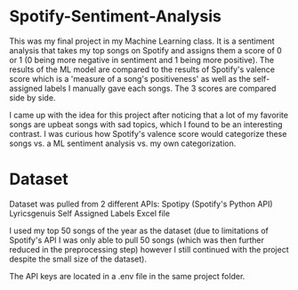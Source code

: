 # Spotify-Sentiment-Analysis
This was my final project in my Machine Learning class. It is a sentiment analysis that takes my top songs on Spotify and assigns them a score of 0 or 1 (0 being more negative in sentiment and 1 being more positive). The results of the ML model are compared to the results of Spotify's valence score which is a 'measure of a song's positiveness' as well as the self-assigned labels I manually gave each songs. The 3 scores are compared side by side. 

I came up with the idea for this project after noticing that a lot of my favorite songs are upbeat songs with sad topics, which I found to be an interesting contrast. I was curious how Spotify's valence score would categorize these songs vs. a ML sentiment analysis vs. my own categorization. 

# Dataset
Dataset was pulled from 2 different APIs: 
Spotipy (Spotify's Python API) 
Lyricsgenuis 
Self Assigned Labels Excel file 

I used my top 50 songs of the year as the dataset (due to limitations of Spotify's API I was only able to pull 50 songs (which was then further reduced in the preprocessing step) however I still continued with the project despite the small size of the dataset). 

The API keys are located in a .env file in the same project folder.
